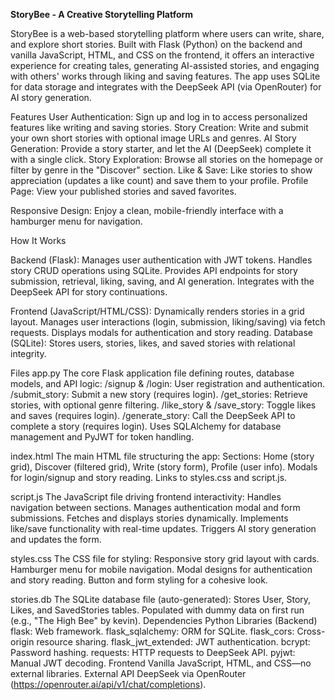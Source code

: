 <b>StoryBee - A Creative Storytelling Platform</b>


StoryBee is a web-based storytelling platform where users can write, share, and explore short stories. Built with Flask (Python) on the backend and vanilla JavaScript, HTML, and CSS on the frontend, it offers an interactive experience for creating tales, generating AI-assisted stories, and engaging with others' works through liking and saving features. The app uses SQLite for data storage and integrates with the DeepSeek API (via OpenRouter) for AI story generation.

<div>Features
User Authentication: Sign up and log in to access personalized features like writing and saving stories.
Story Creation: Write and submit your own short stories with optional image URLs and genres.
AI Story Generation: Provide a story starter, and let the AI (DeepSeek) complete it with a single click.
Story Exploration: Browse all stories on the homepage or filter by genre in the "Discover" section.
Like & Save: Like stories to show appreciation (updates a like count) and save them to your profile.
Profile Page: View your published stories and saved favorites.

  
Responsive Design: Enjoy a clean, mobile-friendly interface with a hamburger menu for navigation.</div>
How It Works

Backend (Flask):
Manages user authentication with JWT tokens.
Handles story CRUD operations using SQLite.
Provides API endpoints for story submission, retrieval, liking, saving, and AI generation.
Integrates with the DeepSeek API for story continuations.


Frontend (JavaScript/HTML/CSS):
Dynamically renders stories in a grid layout.
Manages user interactions (login, submission, liking/saving) via fetch requests.
Displays modals for authentication and story reading.
Database (SQLite):
Stores users, stories, likes, and saved stories with relational integrity.


Files
app.py
The core Flask application file defining routes, database models, and API logic:
/signup & /login: User registration and authentication.
/submit_story: Submit a new story (requires login).
/get_stories: Retrieve stories, with optional genre filtering.
/like_story & /save_story: Toggle likes and saves (requires login).
/generate_story: Call the DeepSeek API to complete a story (requires login).
Uses SQLAlchemy for database management and PyJWT for token handling.


index.html
The main HTML file structuring the app:
Sections: Home (story grid), Discover (filtered grid), Write (story form), Profile (user info).
Modals for login/signup and story reading.
Links to styles.css and script.js.


script.js
The JavaScript file driving frontend interactivity:
Handles navigation between sections.
Manages authentication modal and form submissions.
Fetches and displays stories dynamically.
Implements like/save functionality with real-time updates.
Triggers AI story generation and updates the form.


styles.css
The CSS file for styling:
Responsive story grid layout with cards.
Hamburger menu for mobile navigation.
Modal designs for authentication and story reading.
Button and form styling for a cohesive look.


stories.db
The SQLite database file (auto-generated):
Stores User, Story, Likes, and SavedStories tables.
Populated with dummy data on first run (e.g., "The High Bee" by kevin).
Dependencies
Python Libraries (Backend)
flask: Web framework.
flask_sqlalchemy: ORM for SQLite.
flask_cors: Cross-origin resource sharing.
flask_jwt_extended: JWT authentication.
bcrypt: Password hashing.
requests: HTTP requests to DeepSeek API.
pyjwt: Manual JWT decoding.
Frontend
Vanilla JavaScript, HTML, and CSS—no external libraries.
External API
DeepSeek via OpenRouter (https://openrouter.ai/api/v1/chat/completions).

